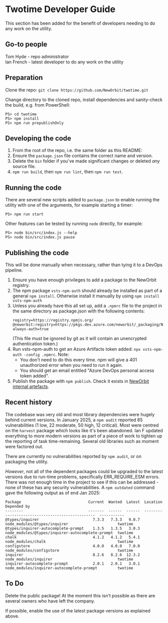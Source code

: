 # Twotime Developer Guide

This section has been added for the benefit of developers needing to do any work on the utility.

## Go-to people

Tom Hyde - repo administrator \
Ian French - latest developer to do any work on the utility

## Preparation

Clone the repo: `git clone https://github.com/NewOrbit/twotime.git`

Change directory to the cloned repo, install dependencies and sanity-check the build, e.g. from PowerShell:

```
PS> cd twotime
PS> npm install
PS> npm run prepublishOnly
```

## Developing the code

1. From the root of the repo, i.e. the same folder as this README:
1. Ensure the `package.json` file contains the correct name and version.
1. Delete the `bin` folder if you've made significant changes or deleted _any_ source file.
1. `npm run build`, then `npm run lint`, then `npm run test`.

## Running the code

There are several new scripts added to `package.json` to enable running the utility with one of the arguments, for example starting a timer:

    PS> npm run start

Other features can be tested by running `node` directly, for example:

    PS> node bin/src/index.js --help
    PS> node bin/src/index.js pause

## Publishing the code

This will be done manually when necessary, rather than tying it to a DevOps pipeline.

1. Ensure you have enough privileges to add a package to the NewOrbit registry.
2. The npm package `vsts-npm-auth` should already be installed as part of a general `npm install`.  Otherwise install it manually by using `npm install vsts-npm-auth`
3. Unless you already have this all set up, add a `.npmrc` file to the project in the same directory as package.json with the following contents:
    ```
    registry=https://registry.npmjs.org/
    @neworbit:registry=https://pkgs.dev.azure.com/neworbit/_packaging/NewOrbit/npm/registry/
    always-auth=true
    ```
    (This file must be ignored by git as it will contain an unencrypted authentication token.)
4. Run vsts-npm-auth to get an Azure Artifacts token added:  `npx vsts-npm-auth -config .npmrc`.  Note:
    - You don't need to do this every time. npm will give a 401 unauthorized error when you need to run it again.
    - You should get an email entitled "Azure DevOps personal access token added".
5. Publish the package with `npm publish`.  Check it exists in [NewOrbit internal artefacts](https://dev.azure.com/neworbit/NewOrbit%20Internal/_artifacts/feed/NewOrbit).

## Recent history

The codebase was very old and most library dependencies were hugely behind current versions.  In January 2025, a `npm audit` reported 85 vulnerabilities (1 low, 22 moderate, 50 high, 12 critical). Most were centred on the `harvest` package which looks like it's been abandoned.  Ian F updated everything to more modern versions as part of a piece of work to tighten up the reporting of task time-remaining.  Several old libraries such as moment were factored out.

There are currently no vulnerabilities reported by `npm audit`, or on packaging the utility.

_However_, not all of the dependent packages could be upgraded to the latest versions due to run-time problems, specifically ERR_REQUIRE_ESM errors.  There was not enough time in the project to see if this can be addressed - none of these has any security vulnerabilities.  A `npm outdated` command gave the following output as of end Jan 2025:

```
Package                              Current  Wanted  Latest  Location                                          Depended by
--------                             -------  ------  ------  ------------------------------------------------  -----------
@types/inquirer                        7.3.3   7.3.3   9.0.7  node_modules/@types/inquirer                      twotime
@types/inquirer-autocomplete-prompt    1.3.5   1.3.5   3.0.3  node_modules/@types/inquirer-autocomplete-prompt  twotime
chalk                                  4.1.2   4.1.2   5.4.1  node_modules/chalk                                twotime
configstore                            4.0.0   4.0.0   7.0.0  node_modules/configstore                          twotime
inquirer                               8.2.6   8.2.6  12.3.2  node_modules/inquirer                             twotime
inquirer-autocomplete-prompt           2.0.1   2.0.1   3.0.1  node_modules/inquirer-autocomplete-prompt         twotime
```

## To Do

Delete the public package!  At the moment this isn't possible as there are several owners who have left the company.

If possible, enable the use of the latest package versions as explained above.
